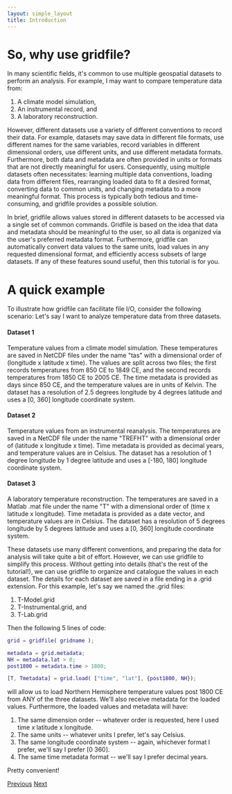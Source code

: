 ```yaml
---
layout: simple_layout
title: Introduction
---
```


# So, why use gridfile?

In many scientific fields, it's common to use multiple geospatial datasets to perform an analysis. For example, I may want to compare temperature data from:
1. A climate model simulation,
2. An instrumental record, and
3. A laboratory reconstruction.

However, different datasets use a variety of different conventions to record their data. For example, datasets may save data in different file formats, use different names for the same variables, record variables in different dimensional orders, use different units, and use different metadata formats. Furthermore, both data and metadata are often provided in units or formats that are not directly meaningful for users. Consequently, using multiple datasets often necessitates: learning multiple data conventions, loading data from different files, rearranging loaded data to fit a desired format, converting data to common units, and changing metadata to a more meaningful format. This process is typically both tedious and time-consuming, and gridfile provides a possible solution.

In brief, gridfile allows values stored in different datasets to be accessed via a single set of common commands. Gridfile is based on the idea that data and metadata should be meaningful to the user, so all data is organized via the user's preferred metadata format. Furthermore, gridfile can automatically convert data values to the same units, load values in any requested dimensional format, and efficiently access subsets of large datasets. If any of these features sound useful, then this tutorial is for you.

# A quick example

To illustrate how gridfile can facilitate file I/O, consider the following scenario: Let's say I want to analyze temperature data from three datasets.

#### Dataset 1
Temperature values from a climate model simulation. These temperatures are saved in NetCDF files under the name "tas" with a dimensional order of (longitude x latitude x time). The values are split across two files; the first records temperatures from 850 CE to 1849 CE, and the second records temperatures from 1850 CE to 2005 CE. The time metadata is provided as days since 850 CE, and the temperature values are in units of Kelvin. The dataset has a resolution of 2.5 degrees longitude by 4 degrees latitude and uses a [0, 360] longitude coordinate system.

#### Dataset 2
Temperature values from an instrumental reanalysis. The temperatures are saved in a NetCDF file under the name "TREFHT" with a dimensional order of (latitude x longitude x time). Time metadata is provided as decimal years, and temperature values are in Celsius. The dataset has a resolution of 1 degree longitude by 1 degree latitude and uses a [-180, 180] longitude coordinate system.

#### Dataset 3
A laboratory temperature reconstruction. The temperatures are saved in a Matlab .mat file under the name "T" with a dimensional order of (time x latitude x longitude). Time metadata is provided as a date vector, and temperature values are in Celsius. The dataset has a resolution of 5 degrees longitude by 5 degrees latitude and uses a [0, 360] longitude coordinate system.

These datasets use many different conventions, and preparing the data for analysis will take quite a bit of effort. However, we can use gridfile to simplify this process. Without getting into details (that's the rest of the tutorial!), we can use gridfile to organize and catalogue the values in each dataset. The details for each dataset are saved in a file ending in a .grid extension. For this example, let's say we named the .grid files:
1. T-Model.grid
2. T-Instrumental.grid, and
3. T-Lab.grid

Then the following 5 lines of code:

```matlab
grid = gridfile( gridname );

metadata = grid.metadata;
NH = metadata.lat > 0;
post1800 = metadata.time > 1800;

[T, Tmetadata] = grid.load( ["time", "lat"], {post1800, NH});
```

will allow us to load Northern Hemisphere temperature values post 1800 CE from ANY of the three datasets. We'll also receive metadata for the loaded values. Furthermore, the loaded values and metadata will have:
1. The same dimension order -- whatever order is requested, here I used time x latitude x longitude.
2. The same units -- whatever units I prefer, let's say Celsius.
3. The same longitude coordinate system -- again, whichever format I prefer, we'll say I prefer [0 360].
4. The same time metadata format -- we'll say I prefer decimal years.

Pretty convenient!


[Previous](welcome)    [Next](overview)
